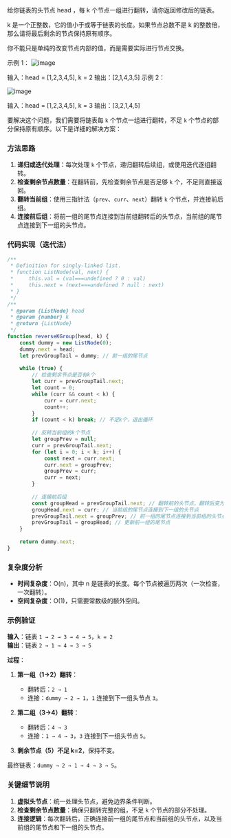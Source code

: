 给你链表的头节点 head ，每 k 个节点一组进行翻转，请你返回修改后的链表。

k 是一个正整数，它的值小于或等于链表的长度。如果节点总数不是 k 的整数倍，那么请将最后剩余的节点保持原有顺序。

你不能只是单纯的改变节点内部的值，而是需要实际进行节点交换。

 

示例 1：
![image](@site/static/img/reverse_ex1.jpg)

输入：head = [1,2,3,4,5], k = 2
输出：[2,1,4,3,5]
示例 2：

![image](@site/static/img/reverse_ex2.jpg)

输入：head = [1,2,3,4,5], k = 3
输出：[3,2,1,4,5]

要解决这个问题，我们需要将链表每 `k` 个节点一组进行翻转，不足 `k` 个节点的部分保持原有顺序。以下是详细的解决方案：


### **方法思路**
1. **递归或迭代处理**：每次处理 `k` 个节点，递归翻转后续组，或使用迭代逐组翻转。  
2. **检查剩余节点数量**：在翻转前，先检查剩余节点是否足够 `k` 个，不足则直接返回。  
3. **翻转当前组**：使用三指针法（`prev`、`curr`、`next`）翻转 `k` 个节点，并连接前后组。  
4. **连接前后组**：将前一组的尾节点连接到当前组翻转后的头节点，当前组的尾节点连接到下一组的头节点。  


### **代码实现（迭代法）**
```javascript
/**
 * Definition for singly-linked list.
 * function ListNode(val, next) {
 *     this.val = (val===undefined ? 0 : val)
 *     this.next = (next===undefined ? null : next)
 * }
 */
/**
 * @param {ListNode} head
 * @param {number} k
 * @return {ListNode}
 */
function reverseKGroup(head, k) {
    const dummy = new ListNode(0);
    dummy.next = head;
    let prevGroupTail = dummy; // 前一组的尾节点
    
    while (true) {
        // 检查剩余节点是否有k个
        let curr = prevGroupTail.next;
        let count = 0;
        while (curr && count < k) {
            curr = curr.next;
            count++;
        }
        if (count < k) break; // 不足k个，退出循环
        
        // 反转当前组的k个节点
        let groupPrev = null;
        curr = prevGroupTail.next;
        for (let i = 0; i < k; i++) {
            const next = curr.next;
            curr.next = groupPrev;
            groupPrev = curr;
            curr = next;
        }
        
        // 连接前后组
        const groupHead = prevGroupTail.next; // 翻转前的头节点，翻转后变为尾节点
        groupHead.next = curr; // 当前组的尾节点连接到下一组的头节点
        prevGroupTail.next = groupPrev; // 前一组的尾节点连接到当前组的头节点
        prevGroupTail = groupHead; // 更新前一组的尾节点
    }
    
    return dummy.next;
}
```


### **复杂度分析**
- **时间复杂度**：O(n)，其中 n 是链表的长度。每个节点被遍历两次（一次检查，一次翻转）。  
- **空间复杂度**：O(1)，只需要常数级的额外空间。  


### **示例验证**
**输入**：链表 `1 → 2 → 3 → 4 → 5`，`k = 2`  
**输出**：链表 `2 → 1 → 4 → 3 → 5`  

**过程**：  
1. **第一组（1→2）翻转**：  
   - 翻转后：`2 → 1`  
   - 连接：`dummy → 2 → 1`，`1` 连接到下一组头节点 `3`。  

2. **第二组（3→4）翻转**：  
   - 翻转后：`4 → 3`  
   - 连接：`1 → 4 → 3`，`3` 连接到下一组头节点 `5`。  

3. **剩余节点（5）不足 k=2**，保持不变。  

最终链表：`dummy → 2 → 1 → 4 → 3 → 5`。  


### **关键细节说明**
1. **虚拟头节点**：统一处理头节点，避免边界条件判断。  
2. **检查剩余节点数量**：确保只翻转完整的组，不足 `k` 个节点的部分不处理。  
3. **连接逻辑**：每次翻转后，正确连接前一组的尾节点和当前组的头节点，以及当前组的尾节点和下一组的头节点。  
